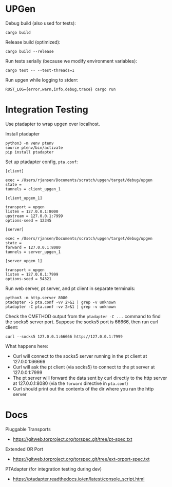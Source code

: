 # UPGen

Debug build (also used for tests):

    cargo build

Release build (optimized):

    cargo build --release

Run tests serially (because we modify environment variables):

    cargo test -- --test-threads=1

Run upgen while logging to stderr:

    RUST_LOG={error,warn,info,debug,trace} cargo run

# Integration Testing

Use ptadapter to wrap upgen over localhost.

Install ptadapter

    python3 -m venv ptenv
    source ptenv/bin/activate
    pip install ptadapter

Set up ptadapter config, `pta.conf`:

    [client]

    exec = /Users/rjansen/Documents/scratch/upgen/target/debug/upgen
    state = 
    tunnels = client_upgen_1

    [client_upgen_1]

    transport = upgen
    listen = 127.0.0.1:8000
    upstream = 127.0.0.1:7999
    options-seed = 12345

    [server]

    exec = /Users/rjansen/Documents/scratch/upgen/target/debug/upgen
    state = 
    forward = 127.0.0.1:8080
    tunnels = server_upgen_1

    [server_upgen_1]

    transport = upgen
    listen = 127.0.0.1:7999
    options-seed = 54321

Run web server, pt server, and pt client in separate terminals:

    python3 -m http.server 8080
    ptadapter -S pta.conf -vv 2>&1 | grep -v unknown
    ptadapter -C pta.conf -vv 2>&1 | grep -v unknown

Check the CMETHOD output from the `ptadapter -C ...` command to find the
socks5 server port. Suppose the socks5 port is 66666, then run curl client:

    curl --socks5 127.0.0.1:66666 http://127.0.0.1:7999

What happens here:

- Curl will connect to the socks5 server running in the pt client at
  127.0.0.1:66666
- Curl will ask the pt client (via socks5) to connect to the pt server at
  127.0.0.1:7999
- The pt server will forward the data sent by curl directly to the http server
  at 127.0.0.1:8080 (via the `forward` directive in `pta.conf`)
- Curl should print out the contents of the dir where you ran the http server

# Docs

Pluggable Transports
- https://gitweb.torproject.org/torspec.git/tree/pt-spec.txt

Extended OR Port
- https://gitweb.torproject.org/torspec.git/tree/ext-orport-spec.txt

PTAdapter (for integration testing during dev)
- https://ptadapter.readthedocs.io/en/latest/console_script.html
